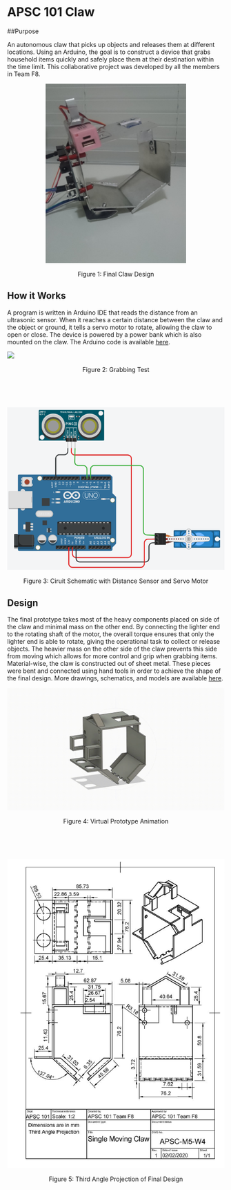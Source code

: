 # APSC 101 Claw

##Purpose

An autonomous claw that picks up objects and releases them at different locations. Using an Arduino, the goal is to construct a device that grabs household items quickly and safely place them at their destination within the time limit. This collaborative project was developed by all the members in Team F8.

<p align="center">
  <img src="https://github.com/GrantPau/APSC-101-Claw/blob/main/Drawings%2C%20Schematics%2C%20CAD%20Models/final-design.PNG"/>
</p>
<p align="center">Figure 1: Final Claw Design<p align="center">


## How it Works
A program is written in Arduino IDE that reads the distance from an ultrasonic sensor. When it reaches a certain distance between the claw and the object or ground, it tells a servo motor to rotate, allowing the claw to open or close. The device is powered by a power bank which is also mounted on the claw. The Arduino code is available [here](https://github.com/GrantPau/APSC-101-Claw/blob/main/Arduino%20Code/main/main.ino).

![](https://github.com/GrantPau/APSC-101-Claw/blob/main/Drawings%2C%20Schematics%2C%20CAD%20Models/GIFs%20for%20ReadMe/grabbing-test.gif)
<p align="center">Figure 2: Grabbing Test<p align="center">
<br/>
<br/>
<br/>
<p align="center">
  <img src="https://github.com/GrantPau/APSC-101-Claw/blob/main/Drawings%2C%20Schematics%2C%20CAD%20Models/circuit-schematic.PNG"/>
</p>
<p align="center">Figure 3: Ciruit Schematic with Distance Sensor and Servo Motor<p align="center">


## Design
The final prototype takes most of the heavy components placed on side of the claw and minimal mass on the other end. By connecting the lighter end to the rotating shaft of the motor, the overall torque ensures that only the lighter end is able to rotate, giving the operational task to collect or release objects. The heavier mass on the other side of the claw prevents this side from moving which allows for more control and grip when grabbing items. Material-wise, the claw is constructed out of sheet metal. These pieces were bent and connected using hand tools in order to achieve the shape of the final design. More drawings, schematics, and models are available [here](https://github.com/GrantPau/APSC-101-Claw/tree/main/Drawings%2C%20Schematics%2C%20CAD%20Models).

 
![](https://github.com/GrantPau/APSC-101-Claw/blob/main/Drawings%2C%20Schematics%2C%20CAD%20Models/GIFs%20for%20ReadMe/virtual-prototype.gif)
<p align="center">Figure 4: Virtual Prototype Animation<p align="center">
<br/>
<br/>
<br/>

<p align="center">
  <img src="https://github.com/GrantPau/APSC-101-Claw/blob/main/Drawings%2C%20Schematics%2C%20CAD%20Models/third-angle-projection-of-final-design.PNG"/>
</p>
<p align="center">Figure 5: Third Angle Projection of Final Design<p align="center">

